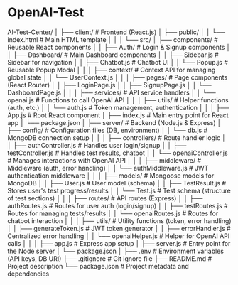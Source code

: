 # OpenAI-Test

AI-Test-Center/
│
├── client/                   # Frontend (React.js)
│   ├── public/
│   │   └── index.html        # Main HTML template
│   │
│   └── src/
│       ├── components/       # Reusable React components
│       │   ├── Auth/         # Login & Signup components
│       │   ├── Dashboard/    # Main Dashboard components
│       │   ├── Sidebar.js    # Sidebar for navigation
│       │   ├── Chatbot.js    # Chatbot UI
│       │   └── Popup.js      # Reusable Popup Modal
│       │
│       ├── context/          # Context API for managing global state
│       │   └── UserContext.js
│       │
│       ├── pages/            # Page components (React Router)
│       │   ├── LoginPage.js
│       │   ├── SignupPage.js
│       │   └── DashboardPage.js
│       │
│       ├── services/         # API service handlers
│       │   └── openai.js     # Functions to call OpenAI API
│       │
│       ├── utils/            # Helper functions (auth, etc.)
│       │   └── auth.js       # Token management, authentication
│       │
│       ├── App.js            # Root React component
│       ├── index.js          # Main entry point for React app
│       └── package.json
│
├── server/                   # Backend (Node.js & Express)
│   ├── config/               # Configuration files (DB, environment)
│   │   └── db.js             # MongoDB connection setup
│   │
│   ├── controllers/          # Route handler logic
│   │   ├── authController.js # Handles user login/signup
│   │   ├── testController.js # Handles test results, chatbot
│   │   └── openaiController.js # Manages interactions with OpenAI API
│   │
│   ├── middleware/           # Middleware (auth, error handling)
│   │   └── authMiddleware.js # JWT authentication middleware
│   │
│   ├── models/               # Mongoose models for MongoDB
│   │   ├── User.js           # User model (schema)
│   │   ├── TestResult.js     # Stores user's test progress/results
│   │   └── Test.js           # Test schema (structure of test sections)
│   │
│   ├── routes/               # API routes (Express)
│   │   ├── authRoutes.js     # Routes for user auth (login/signup)
│   │   ├── testRoutes.js     # Routes for managing tests/results
│   │   └── openaiRoutes.js   # Routes for chatbot interaction
│   │
│   ├── utils/                # Utility functions (token, error handling)
│   │   ├── generateToken.js  # JWT token generator
│   │   ├── errorHandler.js   # Centralized error handling
│   │   └── openaiHelper.js   # Helper for OpenAI API calls
│   │
│   ├── app.js                # Express app setup
│   ├── server.js             # Entry point for the Node server
│   └── package.json
│
├── .env                      # Environment variables (API keys, DB URI)
├── .gitignore                 # Git ignore file
├── README.md                  # Project description
└── package.json               # Project metadata and dependencies
